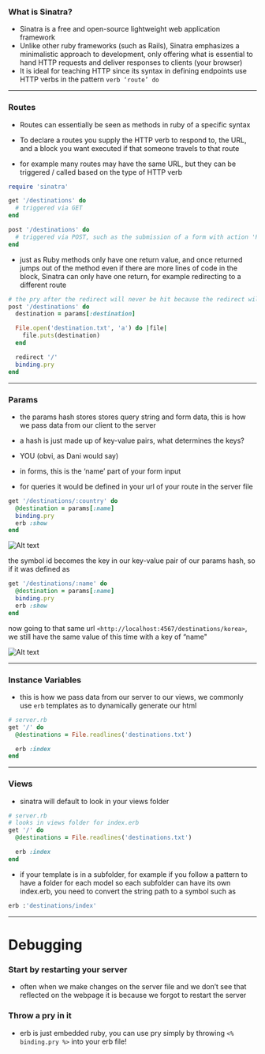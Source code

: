 ### What is Sinatra?

* Sinatra is a free and open-source lightweight web application framework
* Unlike other ruby frameworks (such as Rails), Sinatra emphasizes a minimalistic approach to development, only offering what is essential to hand HTTP requests and deliver responses to clients (your browser)
* It is ideal for teaching HTTP since its syntax in defining endpoints use HTTP verbs in the pattern `verb ‘route’ do`

---

### Routes

* Routes can essentially be seen as methods in ruby of a specific syntax
* To declare a routes you supply the HTTP verb to respond to, the URL, and a block you want executed if that someone travels to that route

* for example many routes may have the same URL, but they can be triggered / called based on the type of HTTP verb

```ruby
require 'sinatra'

get '/destinations' do
  # triggered via GET
end

post '/destinations' do
  # triggered via POST, such as the submission of a form with action 'POST'
end
```

* just as Ruby methods only have one return value, and once returned jumps out of the method even if there are more lines of code in the block, Sinatra can only have one return, for example redirecting to a different route

```ruby
# the pry after the redirect will never be hit because the redirect will cause an exit of the block / method
post '/destinations' do
  destination = params[:destination]

  File.open('destination.txt', 'a') do |file|
    file.puts(destination)
  end

  redirect '/'
  binding.pry
end
```

---

### Params

* the params hash stores stores query string and form data, this is how we pass data from our client to the server
* a hash is just made up of key-value pairs, what determines the keys?

* YOU (obvi, as Dani would say)

* in forms, this is the ‘name’ part of your form input
* for queries it would be defined in your url of your route in the server file

```ruby
get '/destinations/:country' do
  @destination = params[:name]
  binding.pry
  erb :show
end
```

![Alt text](http://i.imgur.com/Z5M5puI.png)

the symbol id becomes the key in our key-value pair of our params hash, so if it was defined as

```ruby
get '/destinations/:name' do
  @destination = params[:name]
  binding.pry
  erb :show
end
```

now going to that same url `<http://localhost:4567/destinations/korea>`, we still have the same value of this time with a key of “name"

![Alt text](<http://i.imgur.com/8Ck7OKI.png>)

---

### Instance Variables

* this is how we pass data from our server to our views, we commonly use `erb` templates as to dynamically generate our html

```ruby
# server.rb
get '/' do
  @destinations = File.readlines('destinations.txt')

  erb :index
end
```

---

### Views

* sinatra will default to look in your views folder

```ruby
# server.rb
# looks in views folder for index.erb
get '/' do
  @destinations = File.readlines('destinations.txt')

  erb :index
end
```

* if your template is in a subfolder, for example if you follow a pattern to have a folder for each model so each subfolder can have its own index.erb, you need to convert the string path to a symbol such as

```ruby
erb :'destinations/index'
```

---

Debugging
=========

### Start by restarting your server

* often when we make changes on the server file and we don’t see that reflected on the webpage it is because we forgot to restart the server

### Throw a pry in it

* erb is just embedded ruby, you can use pry simply by throwing `<% binding.pry %>` into your erb file!
